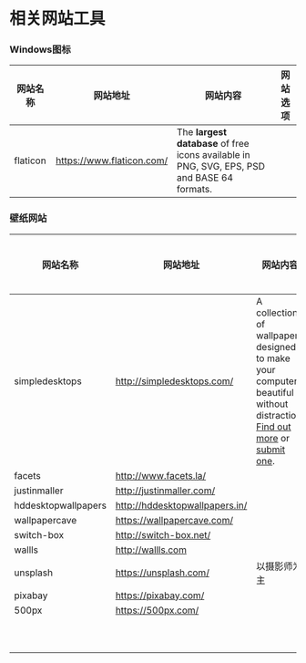 # 相关网站工具

### Windows图标

| 网站名称 | 网站地址                  | 网站内容                                                     | 网站选项 |
| -------- | ------------------------- | ------------------------------------------------------------ | -------- |
| flaticon | https://www.flaticon.com/ | The **largest database** of free icons available in PNG, SVG, EPS, PSD and BASE 64 formats. |          |



### 壁纸网站

| 网站名称            | 网站地址                       | 网站内容                                                     | 网站选项 |
| ------------------- | ------------------------------ | ------------------------------------------------------------ | -------- |
| simpledesktops      | http://simpledesktops.com/     | A collection of wallpapers designed to make your computer beautiful without distraction. [Find out more](http://simpledesktops.com/about/) or [submit one](http://simpledesktops.com/submit/). |          |
| facets              | http://www.facets.la/          |                                                              |          |
| justinmaller        | http://justinmaller.com/       |                                                              |          |
| hddesktopwallpapers | http://hddesktopwallpapers.in/ |                                                              |          |
| wallpapercave       | https://wallpapercave.com/     |                                                              |          |
| switch-box          | http://switch-box.net/         |                                                              |          |
| wallls              | http://wallls.com              |                                                              |          |
| unsplash            | https://unsplash.com/          | 以摄影师为主                                                 |          |
| pixabay             | https://pixabay.com/           |                                                              |          |
| 500px               | https://500px.com/             |                                                              |          |
|                     |                                |                                                              |          |
|                     |                                |                                                              |          |
|                     |                                |                                                              |          |
|                     |                                |                                                              |          |
|                     |                                |                                                              |          |
|                     |                                |                                                              |          |
|                     |                                |                                                              |          |
|                     |                                |                                                              |          |
|                     |                                |                                                              |          |
|                     |                                |                                                              |          |

